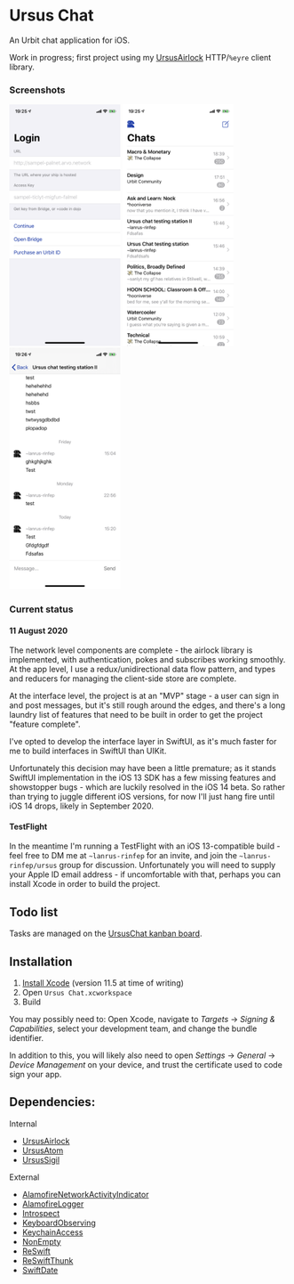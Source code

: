 # Ursus Chat

An Urbit chat application for iOS.

Work in progress; first project using my [UrsusAirlock](https://github.com/dclelland/UrsusAirlock) HTTP/`%eyre` client library.

### Screenshots

<img src="/Screenshots/IMG_8933.PNG" width="200"> <img src="/Screenshots/IMG_8934.PNG" width="200"> <img src="/Screenshots/IMG_8935.PNG" width="200">

### Current status

#### 11 August 2020

The network level components are complete - the airlock library is implemented, with authentication, pokes and subscribes working smoothly. At the app level, I use a redux/unidirectional data flow pattern, and types and reducers for managing the client-side store are complete.

At the interface level, the project is at an "MVP" stage - a user can sign in and post messages, but it's still rough around the edges, and there's a long laundry list of features that need to be built in order to get the project "feature complete".

I've opted to develop the interface layer in SwiftUI, as it's much faster for me to build interfaces in SwiftUI than UIKit.

Unfortunately this decision may have been a little premature; as it stands SwiftUI implementation in the iOS 13 SDK has a few missing features and showstopper bugs - which are luckily resolved in the iOS 14 beta. So rather than trying to juggle different iOS versions, for now I'll just hang fire until iOS 14 drops, likely in September 2020.

#### TestFlight

In the meantime I'm running a TestFlight with an iOS 13-compatible build - feel free to DM me at `~lanrus-rinfep` for an invite, and join the `~lanrus-rinfep/ursus` group for discussion. Unfortunately you will need to supply your Apple ID email address - if uncomfortable with that, perhaps you can install Xcode in order to build the project.

## Todo list

Tasks are managed on the [UrsusChat kanban board](https://github.com/dclelland/UrsusChat/projects/1).

## Installation

1. [Install Xcode](https://apps.apple.com/us/app/xcode/id497799835) (version 11.5 at time of writing)
2. Open `Ursus Chat.xcworkspace`
3. Build

You may possibly need to: Open Xcode, navigate to *Targets* → *Signing & Capabilities*, select your development team, and change the bundle identifier.

In addition to this, you will likely also need to open *Settings* → *General* → *Device Management* on your device, and trust the certificate used to code sign your app.

## Dependencies:

Internal

- [UrsusAirlock](https://github.com/dclelland/UrsusAirlock)
- [UrsusAtom](https://github.com/dclelland/UrsusAtom)
- [UrsusSigil](https://github.com/dclelland/UrsusSigil)

External

- [AlamofireNetworkActivityIndicator](https://github.com/Alamofire/AlamofireNetworkActivityIndicator)
- [AlamofireLogger](https://github.com/dclelland/AlamofireLogger)
- [Introspect](https://github.com/siteline/SwiftUI-Introspect)
- [KeyboardObserving](https://github.com/nickffox/KeyboardObserving)
- [KeychainAccess](https://github.com/kishikawakatsumi/KeychainAccess)
- [NonEmpty](https://github.com/pointfreeco/swift-nonempty)
- [ReSwift](https://github.com/ReSwift/ReSwift)
- [ReSwiftThunk](https://github.com/ReSwift/ReSwift-Thunk)
- [SwiftDate](https://github.com/malcommac/SwiftDate)
